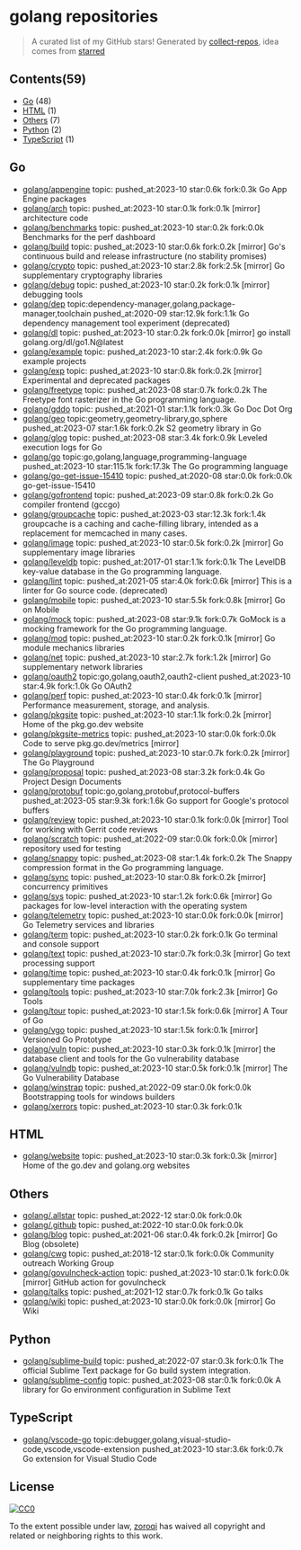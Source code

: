 # golang repositories


> A curated list of my GitHub stars!  Generated by [collect-repos](https://github.com/zoroqi/collect-repos), idea comes from [starred](https://github.com/maguowei/starred)  


## Contents(59)

- [Go](#go) (48)
- [HTML](#html) (1)
- [Others](#others) (7)
- [Python](#python) (2)
- [TypeScript](#typescript) (1)

## Go

- [golang/appengine](https://github.com/golang/appengine) topic: pushed_at:2023-10 star:0.6k fork:0.3k Go App Engine packages
- [golang/arch](https://github.com/golang/arch) topic: pushed_at:2023-10 star:0.1k fork:0.1k [mirror] architecture code
- [golang/benchmarks](https://github.com/golang/benchmarks) topic: pushed_at:2023-10 star:0.2k fork:0.0k Benchmarks for the perf dashboard
- [golang/build](https://github.com/golang/build) topic: pushed_at:2023-10 star:0.6k fork:0.2k [mirror] Go's continuous build and release infrastructure (no stability promises)
- [golang/crypto](https://github.com/golang/crypto) topic: pushed_at:2023-10 star:2.8k fork:2.5k [mirror] Go supplementary cryptography libraries
- [golang/debug](https://github.com/golang/debug) topic: pushed_at:2023-10 star:0.2k fork:0.1k [mirror] debugging tools
- [golang/dep](https://github.com/golang/dep) topic:dependency-manager,golang,package-manager,toolchain pushed_at:2020-09 star:12.9k fork:1.1k Go dependency management tool experiment (deprecated)
- [golang/dl](https://github.com/golang/dl) topic: pushed_at:2023-10 star:0.2k fork:0.0k [mirror] go install golang.org/dl/go1.N@latest
- [golang/example](https://github.com/golang/example) topic: pushed_at:2023-10 star:2.4k fork:0.9k Go example projects
- [golang/exp](https://github.com/golang/exp) topic: pushed_at:2023-10 star:0.8k fork:0.2k [mirror] Experimental and deprecated packages
- [golang/freetype](https://github.com/golang/freetype) topic: pushed_at:2023-08 star:0.7k fork:0.2k The Freetype font rasterizer in the Go programming language.
- [golang/gddo](https://github.com/golang/gddo) topic: pushed_at:2021-01 star:1.1k fork:0.3k Go Doc Dot Org
- [golang/geo](https://github.com/golang/geo) topic:geometry,geometry-library,go,sphere pushed_at:2023-07 star:1.6k fork:0.2k S2 geometry library in Go
- [golang/glog](https://github.com/golang/glog) topic: pushed_at:2023-08 star:3.4k fork:0.9k Leveled execution logs for Go
- [golang/go](https://github.com/golang/go) topic:go,golang,language,programming-language pushed_at:2023-10 star:115.1k fork:17.3k The Go programming language
- [golang/go-get-issue-15410](https://github.com/golang/go-get-issue-15410) topic: pushed_at:2020-08 star:0.0k fork:0.0k go-get-issue-15410
- [golang/gofrontend](https://github.com/golang/gofrontend) topic: pushed_at:2023-09 star:0.8k fork:0.2k Go compiler frontend (gccgo)
- [golang/groupcache](https://github.com/golang/groupcache) topic: pushed_at:2023-03 star:12.3k fork:1.4k groupcache is a caching and cache-filling library, intended as a replacement for memcached in many cases.
- [golang/image](https://github.com/golang/image) topic: pushed_at:2023-10 star:0.5k fork:0.2k [mirror] Go supplementary image libraries
- [golang/leveldb](https://github.com/golang/leveldb) topic: pushed_at:2017-01 star:1.1k fork:0.1k The LevelDB key-value database in the Go programming language.
- [golang/lint](https://github.com/golang/lint) topic: pushed_at:2021-05 star:4.0k fork:0.6k [mirror] This is a linter for Go source code. (deprecated)
- [golang/mobile](https://github.com/golang/mobile) topic: pushed_at:2023-10 star:5.5k fork:0.8k [mirror] Go on Mobile
- [golang/mock](https://github.com/golang/mock) topic: pushed_at:2023-08 star:9.1k fork:0.7k GoMock is a mocking framework for the Go programming language.
- [golang/mod](https://github.com/golang/mod) topic: pushed_at:2023-10 star:0.2k fork:0.1k [mirror] Go module mechanics libraries
- [golang/net](https://github.com/golang/net) topic: pushed_at:2023-10 star:2.7k fork:1.2k [mirror] Go supplementary network libraries
- [golang/oauth2](https://github.com/golang/oauth2) topic:go,golang,oauth2,oauth2-client pushed_at:2023-10 star:4.9k fork:1.0k Go OAuth2
- [golang/perf](https://github.com/golang/perf) topic: pushed_at:2023-10 star:0.4k fork:0.1k [mirror] Performance measurement, storage, and analysis.
- [golang/pkgsite](https://github.com/golang/pkgsite) topic: pushed_at:2023-10 star:1.1k fork:0.2k [mirror] Home of the pkg.go.dev website
- [golang/pkgsite-metrics](https://github.com/golang/pkgsite-metrics) topic: pushed_at:2023-10 star:0.0k fork:0.0k Code to serve pkg.go.dev/metrics [mirror]
- [golang/playground](https://github.com/golang/playground) topic: pushed_at:2023-10 star:0.7k fork:0.2k [mirror] The Go Playground
- [golang/proposal](https://github.com/golang/proposal) topic: pushed_at:2023-08 star:3.2k fork:0.4k Go Project Design Documents
- [golang/protobuf](https://github.com/golang/protobuf) topic:go,golang,protobuf,protocol-buffers pushed_at:2023-05 star:9.3k fork:1.6k Go support for Google's protocol buffers
- [golang/review](https://github.com/golang/review) topic: pushed_at:2023-10 star:0.1k fork:0.0k [mirror] Tool for working with Gerrit code reviews
- [golang/scratch](https://github.com/golang/scratch) topic: pushed_at:2022-09 star:0.0k fork:0.0k [mirror] repository used for testing
- [golang/snappy](https://github.com/golang/snappy) topic: pushed_at:2023-08 star:1.4k fork:0.2k The Snappy compression format in the Go programming language.
- [golang/sync](https://github.com/golang/sync) topic: pushed_at:2023-10 star:0.8k fork:0.2k [mirror] concurrency primitives
- [golang/sys](https://github.com/golang/sys) topic: pushed_at:2023-10 star:1.2k fork:0.6k [mirror] Go packages for low-level interaction with the operating system
- [golang/telemetry](https://github.com/golang/telemetry) topic: pushed_at:2023-10 star:0.0k fork:0.0k [mirror] Go Telemetry services and libraries
- [golang/term](https://github.com/golang/term) topic: pushed_at:2023-10 star:0.2k fork:0.1k Go terminal and console support
- [golang/text](https://github.com/golang/text) topic: pushed_at:2023-10 star:0.7k fork:0.3k [mirror] Go text processing support
- [golang/time](https://github.com/golang/time) topic: pushed_at:2023-10 star:0.4k fork:0.1k [mirror] Go supplementary time packages
- [golang/tools](https://github.com/golang/tools) topic: pushed_at:2023-10 star:7.0k fork:2.3k [mirror] Go Tools
- [golang/tour](https://github.com/golang/tour) topic: pushed_at:2023-10 star:1.5k fork:0.6k [mirror] A Tour of Go
- [golang/vgo](https://github.com/golang/vgo) topic: pushed_at:2023-10 star:1.5k fork:0.1k [mirror] Versioned Go Prototype
- [golang/vuln](https://github.com/golang/vuln) topic: pushed_at:2023-10 star:0.3k fork:0.1k [mirror] the database client and tools for the Go vulnerability database
- [golang/vulndb](https://github.com/golang/vulndb) topic: pushed_at:2023-10 star:0.5k fork:0.1k [mirror] The Go Vulnerability Database
- [golang/winstrap](https://github.com/golang/winstrap) topic: pushed_at:2022-09 star:0.0k fork:0.0k Bootstrapping tools for windows builders
- [golang/xerrors](https://github.com/golang/xerrors) topic: pushed_at:2023-10 star:0.3k fork:0.1k 

## HTML

- [golang/website](https://github.com/golang/website) topic: pushed_at:2023-10 star:0.3k fork:0.3k [mirror] Home of the go.dev and golang.org websites

## Others

- [golang/.allstar](https://github.com/golang/.allstar) topic: pushed_at:2022-12 star:0.0k fork:0.0k 
- [golang/.github](https://github.com/golang/.github) topic: pushed_at:2022-10 star:0.0k fork:0.0k 
- [golang/blog](https://github.com/golang/blog) topic: pushed_at:2021-06 star:0.4k fork:0.2k [mirror] Go Blog (obsolete)
- [golang/cwg](https://github.com/golang/cwg) topic: pushed_at:2018-12 star:0.1k fork:0.0k Community outreach Working Group
- [golang/govulncheck-action](https://github.com/golang/govulncheck-action) topic: pushed_at:2023-10 star:0.1k fork:0.0k [mirror] GitHub action for govulncheck
- [golang/talks](https://github.com/golang/talks) topic: pushed_at:2021-12 star:0.7k fork:0.1k Go talks
- [golang/wiki](https://github.com/golang/wiki) topic: pushed_at:2023-10 star:0.0k fork:0.0k [mirror] Go Wiki

## Python

- [golang/sublime-build](https://github.com/golang/sublime-build) topic: pushed_at:2022-07 star:0.3k fork:0.1k The official Sublime Text package for Go build system integration.
- [golang/sublime-config](https://github.com/golang/sublime-config) topic: pushed_at:2023-08 star:0.1k fork:0.0k A library for Go environment configuration in Sublime Text

## TypeScript

- [golang/vscode-go](https://github.com/golang/vscode-go) topic:debugger,golang,visual-studio-code,vscode,vscode-extension pushed_at:2023-10 star:3.6k fork:0.7k Go extension for Visual Studio Code


## License

[![CC0](http://mirrors.creativecommons.org/presskit/buttons/88x31/svg/cc-zero.svg)](https://creativecommons.org/publicdomain/zero/1.0/)

To the extent possible under law, [zoroqi](https://github.com/zoroqi) has waived all copyright and related or neighboring rights to this work.
